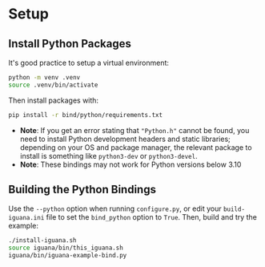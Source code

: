 # Setup

## Install Python Packages
It's good practice to setup a virtual environment:
```bash
python -m venv .venv
source .venv/bin/activate
```

Then install packages with:
```bash
pip install -r bind/python/requirements.txt
```
- **Note**: If you get an error stating that `"Python.h"` cannot be found, you need to install Python development headers and static libraries; depending on your OS and package manager, the relevant package to install is something like `python3-dev` or `python3-devel`.
- **Note**: These bindings may not work for Python versions below 3.10

## Building the Python Bindings
Use the `--python` option when running `configure.py`, or edit your `build-iguana.ini` file
to set the `bind_python` option to `True`. Then, build and try the example:
```bash
./install-iguana.sh
source iguana/bin/this_iguana.sh
iguana/bin/iguana-example-bind.py
```
